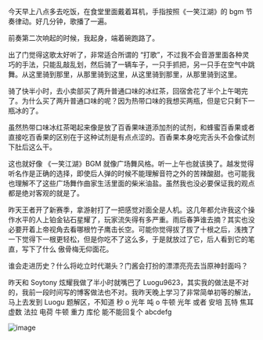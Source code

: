 今天早上八点多去吃饭，在食堂里面戴着耳机，手指按照《一笑江湖》的 bgm 节奏律动。好几分钟，歌播了一遍。

前奏第二次响起的时候，我起身，端着碗跑路了。

出了门觉得这歌太好听了，非常适合所谓的 “打歌”，不过我不会音游里面各种灵巧的手法，只能乱敲乱划，然后骑了一辆车子，一只手抓把，另一只手在空气中跳舞。从这里骑到那里，从那里骑到这里，从这里骑到那里，从那里骑到这里。

骑了快半小时，去小卖部买了两升普通口味的冰红茶，回宿舍花了半个上午喝完了。为什么买了两升普通口味的呢？因为热带口味的我想买两瓶，但是它只剩下一瓶冰的了。

虽然热带口味冰红茶喝起来像是放了百香果味道添加剂的试剂，和蜂蜜百香果或者直接吃百香果的区别在于这种试剂是有点点涩的。百香果本身吃完舌头不会像试剂下肚后这么干。

这也就好像 《一笑江湖》BGM 就像广场舞风格。听一上午也就该换了。越发觉得听名作是正确的选择，即使后人弹的时候不能理解音符之外的苦辣酸甜。也可能我也理解不了这些广场舞作曲家生活里面的柴米油盐。虽然我也没必要保证我的观点都是绝对客观的就是了。

昨天王者开了新赛季，拿游射打了一把感觉对面全是人机。这几年都允许我这个操作水平的人上铂金钻石星耀了，玩家流失得有多严重。雨后春笋谁去摘？其实也没必要开着上帝视角去看哪根竹子鹰击长空。可能你觉得拔了拔了十根之后，浅拽了一下觉得下一根更轻松，但是你吃不了这么多，于是就放过了它，后人看到它的笔直，写下了什么 傲骨梅无仰面花。

谁会走进历史？什么将屹立时代潮头？门酱会打扮的漂漂亮亮去当原神封面吗？

昨天和 Soytony 炫耀我做了半小时就嘴巴了 Luogu9623，其实我的做法是不对的，我前一段时间写的博客做法也不对。我昨天晚上学习了非常简单初等的解法，马上去发到 Luogu 题解区，不知道 秒 o 光年 吨 o 牛顿 光年 或者 安培 瓦特 焦耳 虚数 法拉 电荷 牛顿 重力 库伦 能不能回复个 abcdefg

![image](https://img2023.cnblogs.com/blog/1797571/202309/1797571-20230929105228448-576773645.png)
